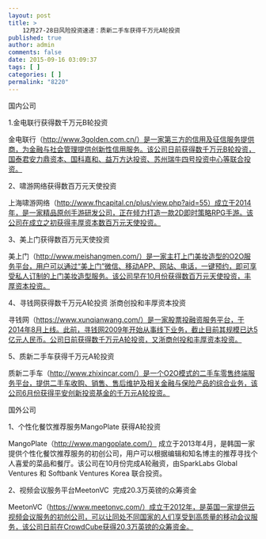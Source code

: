 ```yaml
---
layout: post
title: >
    12月27-28日风险投资速递：质新二手车获得千万元A轮投资
published: true
author: admin
comments: false
date: 2015-09-16 03:09:37
tags: [ ]
categories: [ ]
permalink: "8220"
---
```



国内公司

1.金电联行获得数千万元B轮投资

金电联行（http://www.3golden.com.cn/）是一家第三方的信用及征信服务提供商，为金融与社会管理提供创新性信用服务。该公司日前获得数千万元B轮投资，国泰君安力鼎资本、国科嘉和、益万方达投资、苏州瑞牛四号投资中心等联合投资。

2、啸游网络获得数百万元天使投资

上海啸游网络（http://www.fhcapital.cn/plus/view.php?aid=55）成立于2014年，是一家精品原创手游研发公司，正在倾力打造一款2D即时策略RPG手游。该公司在成立之初获得丰厚资本数百万元天使投资。

3、美上门获得数百万元天使投资

美上门（http://www.meishangmen.com/）是一家主打上门美妆造型的O2O服务平台，用户可以通过“美上门”微信、移动APP、网站、电话，一键预约，即可享受私人订制的上门美妆造型服务。该公司早在10月份获得数百万元天使投资，丰厚资本投资。

4、寻钱网获得数千万元A轮投资 浙商创投和丰厚资本投资

寻钱网（https://www.xunqianwang.com/）是一家股票投融资服务平台，于2014年8月上线。此前，寻钱网2009年开始从事线下业务，截止目前其规模已达5亿元人民币。公司日前获得数千万元A轮投资，又浙商创投和丰厚资本投资。

5、质新二手车获得千万元A轮投资

质新二手车（http://www.zhixincar.com/）是一个O2O模式的二手车零售终端服务平台，提供二手车收购、销售、售后维护及相关金融与保险产品的综合业务，该公司6月份获得平安创新投资基金的千万元A轮投资。

国外公司

1、个性化餐饮推荐服务MangoPlate 获得A轮投资

MangoPlate（http://www.mangoplate.com/） 成立于2013年4月，是韩国一家提供个性化餐饮推荐服务的初创公司，用户可以根据编辑和知名博主的推荐寻找个人喜爱的菜品和餐厅。该公司在10月份完成A轮融资，由SparkLabs Global Ventures 和 Softbank Ventures Korea 联合投资。

2、视频会议服务平台MeetonVC  完成20.3万英镑的众筹资金

MeetonVC（https://www.meetonvc.com/）成立于2012年，是英国一家提供云视频会议服务的初创公司，可以让同处不同国家的人们享受到高质量的移动会议服务，该公司日前在CrowdCube获得20.3万英镑的众筹资金。